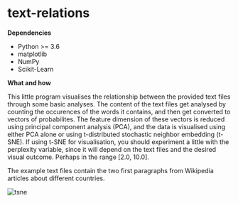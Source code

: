 # text-relations

**Dependencies**
- Python >= 3.6
- matplotlib
- NumPy
- Scikit-Learn

**What and how**

This little program visualises the relationship between the provided text files through some basic analyses. The content of the
text files get analysed by counting the occurences of the words it contains, and then get converted to vectors of probabilites.
The feature dimension of these vectors is reduced using principal component analysis (PCA), and the data is visualised using
either PCA alone or using t-distributed stochastic neighbor embedding (t-SNE). If using t-SNE for visualisation, you should
experiment a little with the perplexity variable, since it will depend on the text files and the desired visual outcome.
Perhaps in the range [2.0, 10.0].

The example text files contain the two first paragraphs from Wikipedia articles about different countries.

![tsne](https://user-images.githubusercontent.com/42536147/126667075-6041a95d-ae82-47ff-85cf-be9e41b49b76.png)
